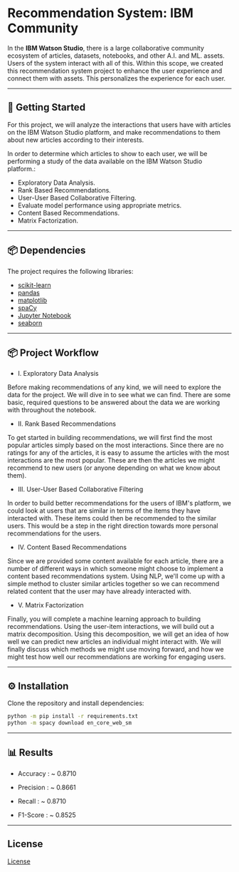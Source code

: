 # Recommendation System: IBM Community

In the **IBM Watson Studio**, there is a large collaborative community ecosystem of articles, datasets, notebooks, and other A.I. and ML. assets. Users of the system interact with all of this. Within this scope, we created this recommendation system project to enhance the user experience and connect them with assets. This personalizes the experience for each user.

---

## 🚀 Getting Started

For this project, we will analyze the interactions that users have with articles on the IBM Watson Studio platform, and make recommendations to them about new articles according to their interests.

In order to determine which articles to show to each user, we will be performing a study of the data available on the IBM Watson Studio platform.:

- Exploratory Data Analysis.  
- Rank Based Recommendations.  
- User-User Based Collaborative Filtering.  
- Evaluate model performance using appropriate metrics.
- Content Based Recommendations.
- Matrix Factorization.

---

## 📦 Dependencies

The project requires the following libraries:

- [scikit-learn](https://scikit-learn.org/stable/)  
- [pandas](https://pandas.pydata.org/)
- [matplotlib](https://matplotlib.com/)  
- [spaCy](https://spacy.io/)  
- [Jupyter Notebook](https://jupyter.org/)
- [seaborn](https://seaborn.pydata.org/installing.html)

---

## 📦 Project Workflow

- I. Exploratory Data Analysis

Before making recommendations of any kind, we will need to explore the data for the project. We will dive in to see what we can find. There are some basic, required questions to be answered about the data we are working with throughout the notebook.

- II. Rank Based Recommendations

To get started in building recommendations, we will first find the most popular articles simply based on the most interactions. Since there are no ratings for any of the articles, it is easy to assume the articles with the most interactions are the most popular. These are then the articles we might recommend to new users (or anyone depending on what we know about them).

- III. User-User Based Collaborative Filtering

In order to build better recommendations for the users of IBM's platform, we could look at users that are similar in terms of the items they have interacted with. These items could then be recommended to the similar users. This would be a step in the right direction towards more personal recommendations for the users.

- IV. Content Based Recommendations

Since we are provided some content available for each article, there are a number of different ways in which someone might choose to implement a content based recommendations system. Using NLP, we'll come up with a simple method to cluster similar articles together so we can recommend related content that the user may have already interacted with.

- V. Matrix Factorization

Finally, you will complete a machine learning approach to building recommendations. Using the user-item interactions, we will build out a matrix decomposition. Using this decomposition, we will get an idea of how well we can predict new articles an individual might interact with. We will finally discuss which methods we might use moving forward, and how we might test how well our recommendations are working for engaging users.

---

## ⚙️ Installation

Clone the repository and install dependencies:

```bash
python -m pip install -r requirements.txt
python -m spacy download en_core_web_sm
```

---

## 📊 Results

- Accuracy    : ~ 0.8710

- Precision   : ~ 0.8661

- Recall      : ~ 0.8710

- F1-Score    : ~ 0.8525

---

## License

[License](LICENSE.txt)
